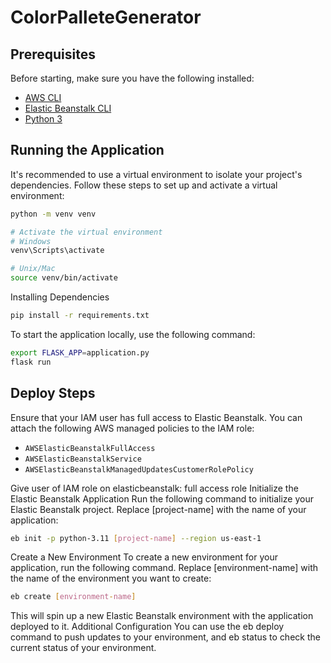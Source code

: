 # ColorPalleteGenerator

## Prerequisites
Before starting, make sure you have the following installed:

- [AWS CLI](https://docs.aws.amazon.com/elasticbeanstalk/latest/dg/eb-cli3-install.html)
- [Elastic Beanstalk CLI](https://docs.aws.amazon.com/elasticbeanstalk/latest/dg/eb-cli3-install.html)
- [Python 3](https://www.python.org/downloads/)

## Running the Application
It's recommended to use a virtual environment to isolate your project's dependencies. Follow these steps to set up and activate a virtual environment:
```bash
python -m venv venv

# Activate the virtual environment
# Windows
venv\Scripts\activate

# Unix/Mac
source venv/bin/activate
```
Installing Dependencies
```bash
pip install -r requirements.txt
```

To start the application locally, use the following command:

```bash
export FLASK_APP=application.py
flask run
```

## Deploy Steps

Ensure that your IAM user has full access to Elastic Beanstalk. You can attach the following AWS managed policies to the IAM role:
- `AWSElasticBeanstalkFullAccess`
- `AWSElasticBeanstalkService`
- `AWSElasticBeanstalkManagedUpdatesCustomerRolePolicy`

Give user of IAM role on elasticbeanstalk: full access role
Initialize the Elastic Beanstalk Application
Run the following command to initialize your Elastic Beanstalk project. Replace [project-name] with the name of your application:

```bash
eb init -p python-3.11 [project-name] --region us-east-1
```
Create a New Environment
To create a new environment for your application, run the following command. Replace [environment-name] with the name of the environment you want to create:
```bash
eb create [environment-name]
```
This will spin up a new Elastic Beanstalk environment with the application deployed to it.
Additional Configuration
You can use the eb deploy command to push updates to your environment, and eb status to check the current status of your environment.